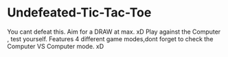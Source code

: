 # Undefeated-Tic-Tac-Toe
You cant defeat this. Aim for a DRAW at max. xD Play against the Computer , test yourself.
Features 4 different game modes,dont forget to check the Computer VS Computer mode. xD
